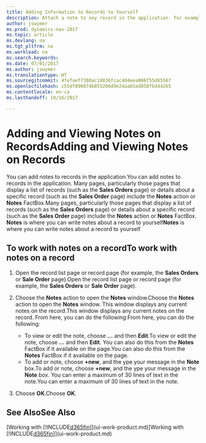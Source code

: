 ```yaml
---
title: Adding Information to Records to Yourself
description: Attach a note to any record in the application. For example, if you have extra information about a sales order that does not fit in any of the fields on the sales order, you can write a note.
author: jswymer
ms.prod: dynamics-nav-2017
ms.topic: article
ms.devlang: na
ms.tgt_pltfrm: na
ms.workload: na
ms.search.keywords: 
ms.date: 07/01/2017
ms.author: jswymer
ms.translationtype: HT
ms.sourcegitcommit: 4fefaef7380ac10836fcac404eea006f55d8556f
ms.openlocfilehash: c55df890874b855206d9e24aab5ed858fbd44265
ms.contentlocale: en-ca
ms.lasthandoff: 10/16/2017

---
```

# <a name="adding-and-viewing-notes-on-records"></a><span data-ttu-id="37915-104">Adding and Viewing Notes on Records</span><span class="sxs-lookup"><span data-stu-id="37915-104">Adding and Viewing Notes on Records</span></span>
 <span data-ttu-id="37915-105">You <!--OnPrem and your colleagues -->can add notes to records in the application.</span><span class="sxs-lookup"><span data-stu-id="37915-105">You <!--OnPrem and your colleagues -->can add notes to records in the application.</span></span> <span data-ttu-id="37915-106">Many pages, particularly those pages that display a list of records (such as the **Sales Orders** page) or details about a specific record (such as the **Sales Order** page) include the **Notes** action or **Notes** FactBox.</span><span class="sxs-lookup"><span data-stu-id="37915-106">Many pages, particularly those pages that display a list of records (such as the **Sales Orders** page) or details about a specific record (such as the **Sales Order** page) include the **Notes** action or **Notes** FactBox.</span></span> <span data-ttu-id="37915-107">**Notes** is where you can write notes about a record to yourself<!--OnPrem or others, and where you can view notes to you from others. For example, a note could be a general comment or processing instruction to your colleague, who can then respond to your note using their own **Notes**. Or, your colleague can add a note that gives you extra information about a sales order that is not covered by the information on the sales order. These notes and correspondences will follow the record as it is processed in the company.--></span><span class="sxs-lookup"><span data-stu-id="37915-107">**Notes** is where you can write notes about a record to yourself<!--OnPrem or others, and where you can view notes to you from others. For example, a note could be a general comment or processing instruction to your colleague, who can then respond to your note using their own **Notes**. Or, your colleague can add a note that gives you extra information about a sales order that is not covered by the information on the sales order. These notes and correspondences will follow the record as it is processed in the company.--></span></span>

<!--OnPrem
> [!NOTE]  
>  You can only select one recipient of the note.-->  
  
## <a name="to-work-with-notes-on-a-record"></a><span data-ttu-id="37915-108">To work with notes on a record</span><span class="sxs-lookup"><span data-stu-id="37915-108">To work with notes on a record</span></span> 
  
1.  <span data-ttu-id="37915-109">Open the record list page or record page (for example, the **Sales Orders** or **Sale Order** page).</span><span class="sxs-lookup"><span data-stu-id="37915-109">Open the record list page or record page (for example, the **Sales Orders** or **Sale Order** page).</span></span>  
  
    <!-- If **Notes** is not visible on the page, then you can customize the page to display the Notes FactBox. -->
  
2.  <span data-ttu-id="37915-110">Choose the **Notes** action to open the **Notes** window.</span><span class="sxs-lookup"><span data-stu-id="37915-110">Choose the **Notes** action to open the **Notes** window.</span></span> <span data-ttu-id="37915-111">This window displays any current notes on the record.</span><span class="sxs-lookup"><span data-stu-id="37915-111">This window displays any current notes on the record.</span></span> <span data-ttu-id="37915-112">From here, you can do the following:</span><span class="sxs-lookup"><span data-stu-id="37915-112">From here, you can do the following:</span></span>

    -   <span data-ttu-id="37915-113">To view or edit the note, choose **...** and then **Edit**.</span><span class="sxs-lookup"><span data-stu-id="37915-113">To view or edit the note, choose **...** and then **Edit**.</span></span> <span data-ttu-id="37915-114">You can also do this from the **Notes** FactBox if it available on the page.</span><span class="sxs-lookup"><span data-stu-id="37915-114">You can also do this from the **Notes** FactBox if it available on the page.</span></span>
    -   <span data-ttu-id="37915-115">To add or note, choose **+new**, and the ype your message in the **Note** box.</span><span class="sxs-lookup"><span data-stu-id="37915-115">To add or note, choose **+new**, and the ype your message in the **Note** box.</span></span> <span data-ttu-id="37915-116">You can enter a maximum of 30 lines of text in the note.</span><span class="sxs-lookup"><span data-stu-id="37915-116">You can enter a maximum of 30 lines of text in the note.</span></span> 
  
<!-- 5.  In the **To** field, enter a user ID (your own or someone else’s) to indicate who the note is for.  
  
6.  Select the **Notify** field if you want to send a notification to the user in the **To** field. 
  
     If **Notify** is selected, the note will be sent as a notification to the user's **My Notifications** on the Role Center.  -->
  
3.  <span data-ttu-id="37915-117">Choose **OK**.</span><span class="sxs-lookup"><span data-stu-id="37915-117">Choose **OK**.</span></span>  

## <a name="see-also"></a><span data-ttu-id="37915-118">See Also</span><span class="sxs-lookup"><span data-stu-id="37915-118">See Also</span></span>
<span data-ttu-id="37915-119">[Working with [!INCLUDE[d365fin](includes/d365fin_md.md)]](ui-work-product.md)</span><span class="sxs-lookup"><span data-stu-id="37915-119">[Working with [!INCLUDE[d365fin](includes/d365fin_md.md)]](ui-work-product.md)</span></span>  
